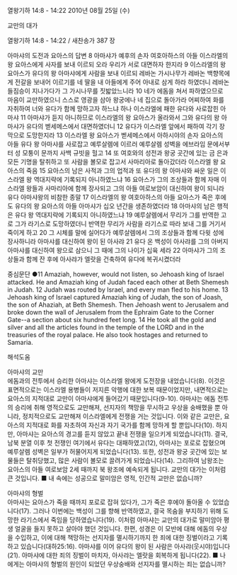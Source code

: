 열왕기하 14:8 - 14:22 
2010년 08월 25일 (수)

교만의 대가



열왕기하 14:8 - 14:22 / 새찬송가 387 장


아마샤의 도전과 요아스의 답변
8 아마샤가 예후의 손자 여호아하스의 아들 이스라엘의 왕 요아스에게 사자를 보내 이르되 오라 우리가 서로 대면하자 한지라 9 이스라엘의 왕 요아스가 유다의 왕 아마샤에게 사람을 보내 이르되 레바논 가시나무가 레바논 백향목에게 전갈을 보내어 이르기를 네 딸을 내 아들에게 주어 아내로 삼게 하라 하였더니 레바논 들짐승이 지나가다가 그 가시나무를 짓밟았느니라 10 네가 에돔을 쳐서 파하였으므로 마음이 교만하였으니 스스로 영광을 삼아 왕궁에나 네 집으로 돌아가라 어찌하여 화를 자취하여 너와 유다가 함께 망하고자 하느냐 하나 
이스라엘에 패한 유다와 사로잡힌 아마샤
11 아마샤가 듣지 아니하므로 이스라엘의 왕 요아스가 올라와서 그와 유다의 왕 아마샤가 유다의 벧세메스에서 대면하였더니 12 유다가 이스라엘 앞에서 패하여 각기 장막으로 도망한지라 13 이스라엘 왕 요아스가 벧세메스에서 아하시야의 손자 요아스의 아들 유다 왕 아마샤를 사로잡고 예루살렘에 이르러 예루살렘 성벽을 에브라임 문에서부터 성 모퉁이 문까지 사백 규빗을 헐고 14 또 여호와의 성전과 왕궁 곳간에 있는 금 은과 모든 기명을 탈취하고 또 사람을 볼모로 잡고서 사마리아로 돌아갔더라 
이스라엘 왕 요아스의 죽음
15 요아스의 남은 사적과 그의 업적과 또 유다의 왕 아마샤와 싸운 일은 이스라엘 왕 역대지략에 기록되지 아니하였느냐 16 요아스가 그의 조상들과 함께 자매 이스라엘 왕들과 사마리아에 함께 장사되고 그의 아들 여로보암이 대신하여 왕이 되니라 
유다 아마샤왕의 비참한 종말 
17 이스라엘의 왕 여호아하스의 아들 요아스가 죽은 후에도 유다의 왕 요아스의 아들 아마샤가 십오 년간을 생존하였더라 18 아마샤의 남은 행적은 유다 왕 역대지략에 기록되지 아니하였느냐 19 예루살렘에서 무리가 그를 반역한 고로 그가 라기스로 도망하였더니 반역한 무리가 사람을 라기스로 따라 보내 그를 거기서 죽이게 하고 20 그 시체를 말에 실어다가 예루살렘에서 그의 조상들과 함께 다윗 성에 장사하니라 
아마샤를 대신하여 왕이 된 아사랴
21 유다 온 백성이 아사랴를 그의 아버지 아마샤를 대신하여 왕으로 삼으니 그 때에 그의 나이가 십육 세라 22 아마샤가 그의 조상들과 함께 잔 후에 아사랴가 엘랏을 건축하여 유다에 복귀시켰더라 

중심문단 ●11 Amaziah, however, would not listen, so Jehoash king of Israel attacked. He and Amaziah king of Judah faced each other at Beth Shemesh in Judah. 12 Judah was routed by Israel, and every man fled to his home. 13 Jehoash king of Israel captured Amaziah king of Judah, the son of Joash, the son of Ahaziah, at Beth Shemesh. Then Jehoash went to Jerusalem and broke down the wall of Jerusalem from the Ephraim Gate to the Corner Gate--a section about six hundred feet long. 14 He took all the gold and silver and all the articles found in the temple of the LORD and in the treasuries of the royal palace. He also took hostages and returned to Samaria.

해석도움





아마샤의 교만  
에돔과의 전투에서 승리한 아마샤는 이스라엘 왕에게 도전장을 내었습니다(8). 이것은 표면적으로는 이스라엘 용병들이 저지른 악행에 대한 보복 때문이었지만, 내면적으로는 요아스의 지적대로 교만이 아마샤에게 들어갔기 때문입니다(9-10). 아마샤는 에돔 전투의 승리에 취해 영적으로도 교만해져, 선지자의 책망을 무시하고 우상을 숭배했을 뿐 아니라, 정치적으로도 교만해져 이스라엘에게 전쟁을 거는 것입니다. 이와 같은 교만은, 요아스의 지적대로 화를 자초하여 자신과 자기 국가를 함께 망하게 할 뿐입니다(10). 하지만, 아마샤는 요아스의 경고를 듣지 않았고 끝내 전쟁을 일으키게 되었습니다(11). 결국, 남북 분열 이후 첫 전쟁인 여기에서 유다는 대패하였고(12), 아마샤는 포로로 잡혔으며 예루살렘 성벽은 일부가 허물어지게 되었습니다(13). 또한, 성전과 왕궁 곳간에 있는 보물들은 탈취당했고, 많은 사람이 볼모로 끌려가게 되었습니다(14). 그리하여 남왕조는 요아스의 아들 여로보암 2세 때까지 북 왕조에 예속되게 됩니다. 교만의 대가는 이처럼 큰 것입니다.
■ 내 속에는 성공으로 말미암은 영적, 인간적 교만은 없습니까? 

아마샤의 형벌  
아마샤는 요아스가 죽을 때까지 포로로 잡혀 있다가, 그가 죽은 후에야 돌아올 수 있었습니다(17). 그러나 이번에는 백성이 그를 향해 반역하였고, 결국 목숨을 부지하기 위해 도망한 라기스에서 죽임을 당하였습니다(19). 이처럼 아마샤는 교만의 대가로 말미암아 평생 얼굴을 들지 못하고 살아야 했던 것입니다. 한편, 성경은 이 모반에 대해 에돔의 우상을 수입하고, 이에 대해 책망하는 선지자를 멸시하기까지 한 죄에 대한 징벌이라고 기록하고 있습니다(대하25:16). 아마샤를 이어 유다의 왕이 된 사람은 아사랴(웃시야)입니다(21). 아마샤에 대한 죄의 징벌이 마치자, 아사랴는 엘랏을 회복하게 됩니다(22).
■ 나에게는 아마샤의 형벌의 원인이 되었던 우상숭배와 선지자를 멸시하는 죄는 없습니까?